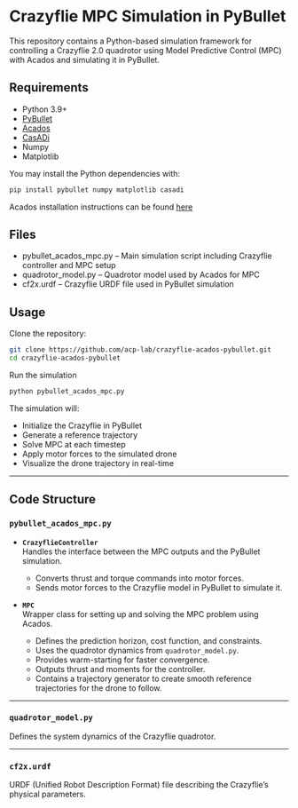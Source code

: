 # Crazyflie MPC Simulation in PyBullet 
This repository contains a Python-based simulation framework for controlling a Crazyflie 2.0 quadrotor using Model Predictive Control (MPC) with Acados and simulating it in PyBullet.

## Requirements

- Python 3.9+
- [PyBullet](https://pypi.org/project/pybullet/)
- [Acados](https://docs.acados.org/)
- [CasADi](https://web.casadi.org/)
- Numpy
- Matplotlib

You may install the Python dependencies with:

```bash
pip install pybullet numpy matplotlib casadi
```
Acados installation instructions can be found [here](https://docs.acados.org/installation/index.html)

## Files

- pybullet_acados_mpc.py – Main simulation script including Crazyflie controller and MPC setup
- quadrotor_model.py – Quadrotor model used by Acados for MPC
- cf2x.urdf – Crazyflie URDF file used in PyBullet simulation

## Usage

Clone the repository:

```bash
git clone https://github.com/acp-lab/crazyflie-acados-pybullet.git
cd crazyflie-acados-pybullet
```
Run the simulation
```bash
python pybullet_acados_mpc.py
```
The simulation will:
- Initialize the Crazyflie in PyBullet
- Generate a reference trajectory
- Solve MPC at each timestep
- Apply motor forces to the simulated drone
- Visualize the drone trajectory in real-time

---

## Code Structure

### `pybullet_acados_mpc.py`

- **`CrazyflieController`**  
  Handles the interface between the MPC outputs and the PyBullet simulation.  
  - Converts thrust and torque commands into motor forces.  
  - Sends motor forces to the Crazyflie model in PyBullet to simulate it.

- **`MPC`**  
  Wrapper class for setting up and solving the MPC problem using Acados.  
  - Defines the prediction horizon, cost function, and constraints.  
  - Uses the quadrotor dynamics from `quadrotor_model.py`.  
  - Provides warm-starting for faster convergence.  
  - Outputs thrust and moments for the controller.
  - Contains a trajectory generator to create smooth reference trajectories for the drone to follow.  

---

### `quadrotor_model.py`

Defines the system dynamics of the Crazyflie quadrotor.

---

### `cf2x.urdf`

URDF (Unified Robot Description Format) file describing the Crazyflie’s physical parameters.


